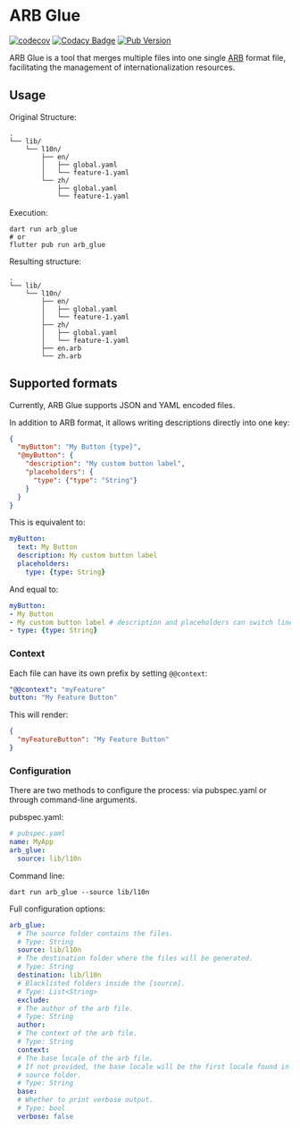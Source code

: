 # ARB Glue

[![codecov](https://codecov.io/gh/evan361425/flutter-arb-glue/graph/badge.svg?token=Y85VgUOsWZ)](https://codecov.io/gh/evan361425/flutter-arb-glue)
[![Codacy Badge](https://app.codacy.com/project/badge/Grade/09d8ff1bbd3741499c1680a68897a9cf)](https://app.codacy.com/gh/evan361425/flutter-arb-glue/dashboard)
[![Pub Version](https://img.shields.io/pub/v/arb_glue)](https://pub.dev/packages/arb_glue)

ARB Glue is a tool that merges multiple files into one single [ARB] format file,
facilitating the management of internationalization resources.

## Usage

Original Structure:

```text
.
└── lib/
    └── l10n/
        ├── en/
        │   ├── global.yaml
        │   └── feature-1.yaml
        └── zh/
            ├── global.yaml
            └── feature-1.yaml
```

Execution:

```shell
dart run arb_glue
# or
flutter pub run arb_glue
```

Resulting structure:

```text
.
└── lib/
    └── l10n/
        ├── en/
        │   ├── global.yaml
        │   └── feature-1.yaml
        ├── zh/
        │   ├── global.yaml
        │   └── feature-1.yaml
        ├── en.arb
        └── zh.arb
```

## Supported formats

Currently, ARB Glue supports JSON and YAML encoded files.

In addition to ARB format, it allows writing descriptions directly into one key:

```json
{
  "myButton": "My Button {type}",
  "@myButton": {
    "description": "My custom button label",
    "placeholders": {
      "type": {"type": "String"}
    }
  }
}
```

This is equivalent to:

```yaml
myButton:
  text: My Button
  description: My custom button label
  placeholders:
    type: {type: String}
```

And equal to:

```yaml
myButton:
- My Button
- My custom button label # description and placeholders can switch lines
- type: {type: String}
```

### Context

Each file can have its own prefix by setting `@@context`:

```yaml
"@@context": "myFeature"
button: "My Feature Button"
```

This will render:

```json
{
  "myFeatureButton": "My Feature Button"
}
```

### Configuration

There are two methods to configure the process:
via pubspec.yaml or through command-line arguments.

pubspec.yaml:

```yaml
# pubspec.yaml
name: MyApp
arb_glue:
  source: lib/l10n
```

Command line:

```shell
dart run arb_glue --source lib/l10n
```

Full configuration options:

```yaml
arb_glue:
  # The source folder contains the files.
  # Type: String
  source: lib/l10n
  # The destination folder where the files will be generated.
  # Type: String
  destination: lib/l10n
  # Blacklisted folders inside the [source].
  # Type: List<String>
  exclude:
  # The author of the arb file.
  # Type: String
  author:
  # The context of the arb file.
  # Type: String
  context:
  # The base locale of the arb file.
  # If not provided, the base locale will be the first locale found in the
  # source folder.
  # Type: String
  base:
  # Whether to print verbose output.
  # Type: bool
  verbose: false
```

[ARB]: https://github.com/google/app-resource-bundle/wiki/ApplicationResourceBundleSpecification
